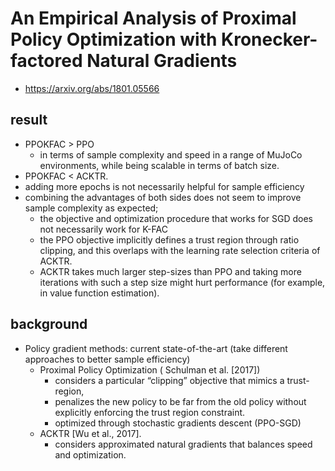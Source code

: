 # An Empirical Analysis of Proximal Policy Optimization with Kronecker-factored Natural Gradients
* https://arxiv.org/abs/1801.05566

## result
* PPOKFAC > PPO
  * in terms of sample complexity and speed in a range of MuJoCo environments, 
    while being scalable in terms of batch size. 
* PPOKFAC < ACKTR.    
* adding more epochs is not necessarily helpful for sample efficiency
* combining the advantages of both sides does not seem to improve sample complexity as expected; 
  * the objective and optimization procedure that works for SGD does not necessarily work for K-FAC
  * the PPO objective implicitly defines a trust region through ratio clipping, and 
    this overlaps with the learning rate selection criteria of ACKTR.
  * ACKTR takes much larger step-sizes than PPO and 
    taking more iterations with such a step size might hurt performance (for example, in value function estimation).

## background
* Policy gradient methods: current state-of-the-art
  (take different approaches to better sample efficiency)
  * Proximal Policy Optimization ( Schulman et al. [2017]) 
    * considers a particular “clipping” objective that mimics a trust-region,
    *  penalizes the new policy to be far from the old policy without explicitly enforcing the trust region constraint.
    *  optimized through stochastic gradients descent (PPO-SGD)
  * ACKTR [Wu et al., 2017].
    * considers approximated natural gradients that balances speed and optimization.
    
